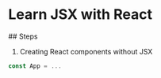 # Learn JSX with React

## Steps

1. Creating React components without JSX

  ```js
  const App = ...
  ```
